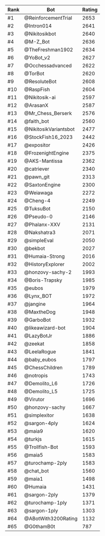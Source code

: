Rank|Bot|Rating
---|---|---
#1|@ReinforcementTrial|2653
#2|@Intron014|2641
#3|@Nikitosikbot|2640
#4|@M-Z_Bot|2636
#5|@TheFreshman1902|2634
#6|@YoBot_v2|2627
#7|@Occhessadvanced|2622
#8|@TorBot|2620
#9|@ResoluteBot|2608
#10|@RaspFish|2604
#11|@Nikitosik-ai|2597
#12|@ArasanX|2587
#13|@Mr_Chess_Berserk|2576
#14|@faith_bot|2560
#15|@NikitosikVariantsbot|2477
#16|@StockFish16_2023|2442
#17|@expositor|2426
#18|@FrozenightEngine|2375
#19|@AKS-Mantissa|2362
#20|@catriever|2340
#21|@pawn_git|2313
#22|@SaxtonEngine|2300
#23|@Weiawaga|2272
#24|@Cheng-4|2249
#25|@TuksuBot|2150
#26|@Pseudo-0|2146
#27|@Phalanx-XXV|2131
#28|@Nakshatra3|2071
#29|@simpleEval|2050
#30|@bekbot|2027
#31|@Humaia-Strong|2016
#32|@HistoryExplorer|2002
#33|@honzovy-sachy-2|1993
#34|@Boris-Trapsky|1985
#35|@eubos|1979
#36|@Lynx_BOT|1972
#37|@jangine|1964
#38|@MaxtheDog|1948
#39|@GarboBot|1932
#40|@likeawizard-bot|1904
#41|@LazyBotJr|1886
#42|@zeekat|1858
#43|@LeelaRogue|1841
#44|@baby_eubos|1797
#45|@ChessChildren|1789
#46|@notropis|1743
#47|@Demolito_L6|1726
#48|@Demolito_L5|1725
#49|@Virutor|1696
#50|@honzovy-sachy|1667
#51|@simplexitor|1638
#52|@sargon-4ply|1624
#53|@maia9|1620
#54|@turkjs|1615
#55|@Trollfish-Bot|1593
#56|@maia5|1583
#57|@turochamp-2ply|1583
#58|@chat_bot|1560
#59|@maia1|1498
#60|@Humaia|1431
#61|@sargon-2ply|1379
#62|@turochamp-1ply|1371
#63|@sargon-1ply|1303
#64|@ABotWith3200Rating|1132
#65|@G0thamB0t|787
